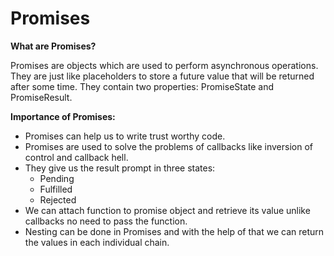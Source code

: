 # Promises

**What are Promises?**

Promises are objects which are used to perform asynchronous operations. They are just like placeholders to store a future value that will be returned after some time. They contain two properties: PromiseState and PromiseResult.


 **Importance of Promises:**

* Promises can help us to write trust worthy code.
* Promises are used to solve the problems of callbacks like inversion of control and callback hell.
* They give us the result prompt in three states:
    - Pending
    - Fulfilled
    - Rejected
* We can attach function to promise object and retrieve its value unlike callbacks no need to pass the function.
* Nesting can be done in Promises and with the help of that we can return the values in each individual chain.